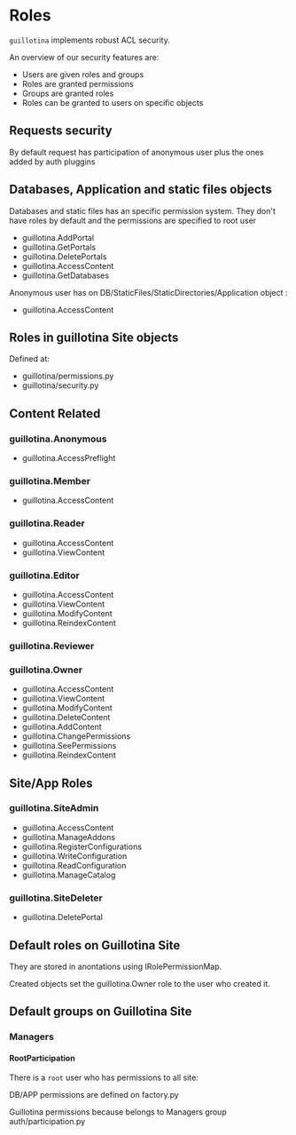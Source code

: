 # Roles

`guillotina` implements robust ACL security.

An overview of our security features are:

* Users are given roles and groups
* Roles are granted permissions
* Groups are granted roles
* Roles can be granted to users on specific objects


## Requests security

By default request has participation of anonymous user plus the ones added by auth pluggins

## Databases, Application and static files objects

Databases and static files has an specific permission system. They don't have roles by default
and the permissions are specified to root user

 * guillotina.AddPortal
 * guillotina.GetPortals
 * guillotina.DeletePortals
 * guillotina.AccessContent
 * guillotina.GetDatabases

Anonymous user has on DB/StaticFiles/StaticDirectories/Application object :

 * guillotina.AccessContent

## Roles in guillotina Site objects

Defined at:

 * guillotina/permissions.py
 * guillotina/security.py

## Content Related

### guillotina.Anonymous

 * guillotina.AccessPreflight

### guillotina.Member

 * guillotina.AccessContent

### guillotina.Reader

 * guillotina.AccessContent
 * guillotina.ViewContent

### guillotina.Editor

 * guillotina.AccessContent
 * guillotina.ViewContent
 * guillotina.ModifyContent
 * guillotina.ReindexContent

### guillotina.Reviewer

### guillotina.Owner

 * guillotina.AccessContent
 * guillotina.ViewContent
 * guillotina.ModifyContent
 * guillotina.DeleteContent
 * guillotina.AddContent
 * guillotina.ChangePermissions
 * guillotina.SeePermissions
 * guillotina.ReindexContent

## Site/App Roles

### guillotina.SiteAdmin

 * guillotina.AccessContent
 * guillotina.ManageAddons
 * guillotina.RegisterConfigurations
 * guillotina.WriteConfiguration
 * guillotina.ReadConfiguration
 * guillotina.ManageCatalog

### guillotina.SiteDeleter

 * guillotina.DeletePortal

## Default roles on Guillotina Site

They are stored in anontations using IRolePermissionMap.

Created objects set the guillotina.Owner role to the user who created it.

## Default groups on Guillotina Site

### Managers

#### RootParticipation

There is a `root` user who has permissions to all site:

DB/APP permissions are defined on factory.py

Guillotina permissions because belongs to Managers group auth/participation.py
